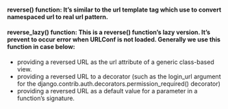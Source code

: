 #### reverse() function: It’s similar to the url template tag which use to convert namespaced url to real url pattern.


#### reverse_lazy() function: This is a reverse() function’s lazy version. It’s prevent to occur error when URLConf is not loaded. Generally we use this function in case below:

 * providing a reversed URL as the url attribute of a generic class-based view.
 * providing a reversed URL to a decorator (such as the login_url argument for the django.contrib.auth.decorators.permission_required() decorator)
 * providing a reversed URL as a default value for a parameter in a function’s signature.


